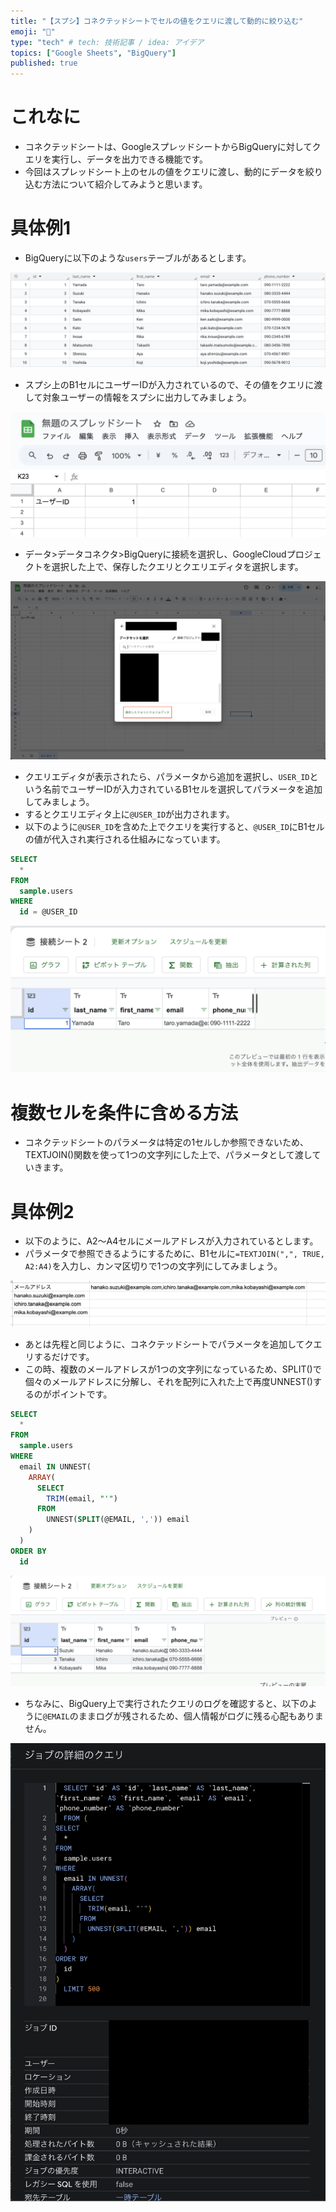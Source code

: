 ```yaml
---
title: "【スプシ】コネクテッドシートでセルの値をクエリに渡して動的に絞り込む"
emoji: "📄"
type: "tech" # tech: 技術記事 / idea: アイデア
topics: ["Google Sheets", "BigQuery"]
published: true
---
```


# これなに
- コネクテッドシートは、GoogleスプレッドシートからBigQueryに対してクエリを実行し、データを出力できる機能です。
- 今回はスプレッドシート上のセルの値をクエリに渡し、動的にデータを絞り込む方法について紹介してみようと思います。

# 具体例1

- BigQueryに以下のような`users`テーブルがあるとします。

![usersテーブル](/images/google-sheet-bigquery-parameter/users.png)

- スプシ上のB1セルにユーザーIDが入力されているので、その値をクエリに渡して対象ユーザーの情報をスプシに出力してみましょう。

![spreadsheet1](/images/google-sheet-bigquery-parameter/spreadsheet1.png)

- データ>データコネクタ>BigQueryに接続を選択し、GoogleCloudプロジェクトを選択した上で、保存したクエリとクエリエディタを選択します。

![spreadsheet2](/images/google-sheet-bigquery-parameter/spreadsheet2.png)

- クエリエディタが表示されたら、パラメータから追加を選択し、`USER_ID`という名前でユーザーIDが入力されているB1セルを選択してパラメータを追加してみましょう。
- するとクエリエディタ上に`@USER_ID`が出力されます。
- 以下のように`@USER_ID`を含めた上でクエリを実行すると、`@USER_ID`にB1セルの値が代入され実行される仕組みになっています。

```sql
SELECT
  *
FROM
  sample.users
WHERE
  id = @USER_ID
```

![spreadsheet3](/images/google-sheet-bigquery-parameter/spreadsheet3.png)

# 複数セルを条件に含める方法

- コネクテッドシートのパラメータは特定の1セルしか参照できないため、TEXTJOIN()関数を使って1つの文字列にした上で、パラメータとして渡していきます。

# 具体例2
- 以下のように、A2〜A4セルにメールアドレスが入力されているとします。
- パラメータで参照できるようにするために、B1セルに`=TEXTJOIN(",", TRUE, A2:A4)`を入力し、カンマ区切りで1つの文字列にしてみましょう。

![spreadsheet4](/images/google-sheet-bigquery-parameter/spreadsheet4.png)

- あとは先程と同じように、コネクテッドシートでパラメータを追加してクエリするだけです。
- この時、複数のメールアドレスが1つの文字列になっているため、SPLIT()で個々のメールアドレスに分解し、それを配列に入れた上で再度UNNEST()するのがポイントです。

```sql
SELECT
  *
FROM
  sample.users
WHERE
  email IN UNNEST(
    ARRAY(
      SELECT 
        TRIM(email, "'")
      FROM 
        UNNEST(SPLIT(@EMAIL, ',')) email
    )
  )
ORDER BY 
  id
```

![spreadsheet5](/images/google-sheet-bigquery-parameter/spreadsheet5.png)

- ちなみに、BigQuery上で実行されたクエリのログを確認すると、以下のように`@EMAIL`のままログが残されるため、個人情報がログに残る心配もありません。

![spreadsheet4](/images/google-sheet-bigquery-parameter/bigquery.png)